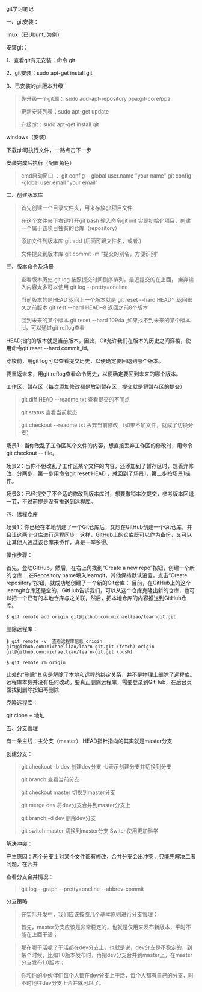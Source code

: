 git学习笔记

一、git安装：

linux（已Ubuntu为例）

安装git：

1、查看git有无安装：命令 git

2、git安装：sudo apt-get install git

3、已安装的git版本升级``

   >先升级一个git源： sudo add-apt-repository ppa:git-core/ppa
> 
   >更新安装列表：sudo apt-get update
> 
> 升级git：sudo apt-get install git
> 
  windows（安装）

下载git可执行文件，一路点击下一步

安装完成后执行（配置角色）

 >cmd启动窗口 ： git config --global user.name "your name"
    git config --global user.email "your email"
> 
二、创建版本库
>首先创建一个目录文件夹，用来存放git项目文件
> 
> 在这个文件夹下右键打开git bash 输入命令git init 实现初始化项目，创建一个属于该项目独有的仓库（repository）
> 
> 添加文件到版本库   git add (后面可跟文件名，或者.)
> 
> 文件提交到版本库   git commit -m "提交的别名，方便识别"
> 
三、版本命令及场景
> 查看版本历史   git log  按照提交时间倒序排列，最近提交的在上面， 嫌弃输入内容太多可以使用 git log  --pretty=oneline
> 
> 当前版本的是HEAD  返回上一个版本就是  git reset --hard HEAD^  ,返回很久之前版本  git rest --hard HEAD~8  返回之前8个版本
> 
> 回到未来的某个版本  git reset --hard 1094a  ,如果找不到未来的某个版本id，可以通过git reflog查看
> 
> 
> 
HEAD指向的版本就是当前版本，因此，Git允许我们在版本的历史之间穿梭，使用命令git reset --hard commit_id。

穿梭前，用git log可以查看提交历史，以便确定要回退到哪个版本。

要重返未来，用git reflog查看命令历史，以便确定要回到未来的哪个版本。

工作区、暂存区（每次添加修改都是放到暂存区，提交就是将暂存区的提交）

>git diff HEAD --readme.txt 查看提交的不同点
> 
> git status 查看当前状态
> 
> git checkout --readme.txt 丢弃当前修改 （如果不加文件，就成了切换分支）
> 
场景1：当你改乱了工作区某个文件的内容，想直接丢弃工作区的修改时，用命令git checkout -- file。

场景2：当你不但改乱了工作区某个文件的内容，还添加到了暂存区时，想丢弃修改，分两步，第一步用命令git reset HEAD <file>，就回到了场景1，第二步按场景1操作。

场景3：已经提交了不合适的修改到版本库时，想要撤销本次提交，参考版本回退一节，不过前提是没有推送到远程库。

四、远程仓库

场景1：你已经在本地创建了一个Git仓库后，又想在GitHub创建一个Git仓库，并且让这两个仓库进行远程同步，这样，GitHub上的仓库既可以作为备份，又可以让其他人通过该仓库来协作，真是一举多得。

操作步骤：

首先，登陆GitHub，然后，在右上角找到“Create a new repo”按钮，创建一个新的仓库：
在Repository name填入learngit，其他保持默认设置，点击“Create repository”按钮，就成功地创建了一个新的Git仓库：
目前，在GitHub上的这个learngit仓库还是空的，GitHub告诉我们，可以从这个仓库克隆出新的仓库，也可以把一个已有的本地仓库与之关联，然后，把本地仓库的内容推送到GitHub仓库。

`$ git remote add origin git@github.com:michaelliao/learngit.git`

删除远程库：

`$ git remote -v  查看远程库信息
origin  git@github.com:michaelliao/learn-git.git (fetch)
origin  git@github.com:michaelliao/learn-git.git (push)`

`$ git remote rm origin`

此处的“删除”其实是解除了本地和远程的绑定关系，并不是物理上删除了远程库。远程库本身并没有任何改动。要真正删除远程库，需要登录到GitHub，在后台页面找到删除按钮再删除

克隆远程库：

git clone + 地址


五、分支管理

有一条主线：主分支（master）  HEAD指针指向的其实就是master分支

创建分支：
> git checkout -b dev  创建dev分支 -b表示创建分支并切换到分支
> 
> git branch  查看当前分支
> 
> git checkout master  切换到master分支
> 
> git merge dev  将dev分支合并到master分支上
> 
> git branch -d dev  删除dev分支
>
> git switch master 切换到master分支 Switch使用更加科学
> 
> 
解决冲突：

产生原因：两个分支上对某个文件都有修改，合并分支会出冲突，只能先解决二者问题，在合并

查看分支合并情况：

>git log --graph --pretty=oneline --abbrev-commit
> 
分支策略

>在实际开发中，我们应该按照几个基本原则进行分支管理：
> 
>首先，master分支应该是非常稳定的，也就是仅用来发布新版本，平时不能在上面干活；

>那在哪干活呢？干活都在dev分支上，也就是说，dev分支是不稳定的，到某个时候，比如1.0版本发布时，再把dev分支合并到master上，在master分支发布1.0版本；

>你和你的小伙伴们每个人都在dev分支上干活，每个人都有自己的分支，时不时地往dev分支上合并就可以了。`
   
